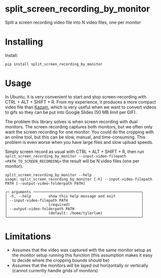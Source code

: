 # split_screen_recording_by_monitor

Split a screen recording video file into N video files, one per monitor 

# Installing

Install:

```
pip install split_screen_recording_by_monitor
```

# Usage

In Ubuntu, it is very convenient to start and stop screen-recording with CTRL + ALT + SHIFT + R. From my experience, it produces a more compact video file than [Kazam](https://github.com/henrywoo/kazam), which is very useful when we want to convert videos to gifs so they can be put into Google Slides (50 MB limit per GIF). 

The problem this library solves is when screen recording with dual monitors. The screen recording captures both monitors, but we often only want the screen recording for one monitor. You could do the cropping with an online tool, but this can be slow, manual, and time-consuming. This problem is even worse when you have large files and slow upload speeds.

Simply screen record as usual with CTRL + ALT + SHIFT + R, then run `split_screen_recording_by_monitor --input-video-filepath <PATH_TO_SCREEN_RECORDING>` the result will be N video files (one per monitor).

```
split_screen_recording_by_monitor --help
usage: split_screen_recording_by_monitor [-h] --input-video-filepath PATH [--output-video-folderpath PATH]

╭─ arguments ──────────────────────────────────────────────────╮
│ -h, --help        show this help message and exit            │
│ --input-video-filepath PATH                                  │
│                   (required)                                 │
│ --output-video-folderpath PATH                               │
│                   (default: /home/tylerlum)                  │
╰──────────────────────────────────────────────────────────────╯
```

# Limitations

* Assumes that the video was captured with the same monitor setup as the monitor setup running this function (this assumption makes it easy to decide where the cropping bounds should be)
* Assumes that the monitors will be layed out horizontally or vertically (cannot currently handle grids of monitors)
